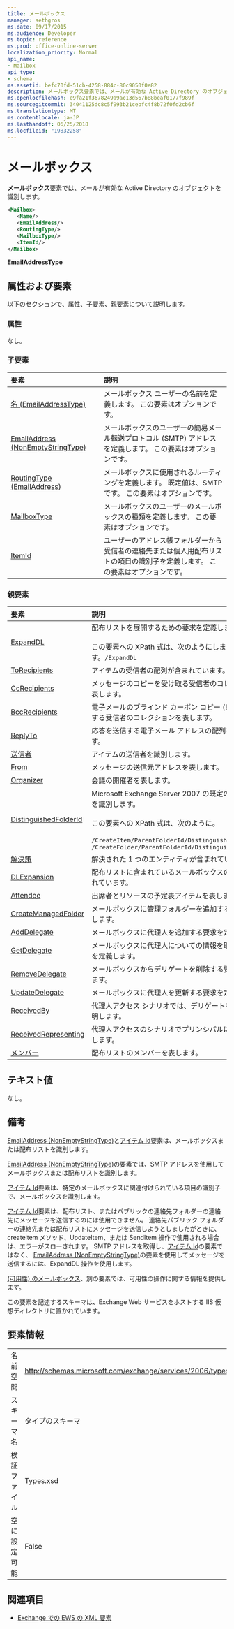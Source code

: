 ```yaml
---
title: メールボックス
manager: sethgros
ms.date: 09/17/2015
ms.audience: Developer
ms.topic: reference
ms.prod: office-online-server
localization_priority: Normal
api_name:
- Mailbox
api_type:
- schema
ms.assetid: befc70fd-51cb-4258-884c-80c9050f0e82
description: メールボックス要素では、メールが有効な Active Directory のオブジェクトを識別します。
ms.openlocfilehash: e9fa21f3678249a9ac13d567b88beaf0177f989f
ms.sourcegitcommit: 34041125dc8c5f993b21cebfc4f8b72f0fd2cb6f
ms.translationtype: MT
ms.contentlocale: ja-JP
ms.lasthandoff: 06/25/2018
ms.locfileid: "19832258"
---
```

# <a name="mailbox"></a>メールボックス

**メールボックス**要素では、メールが有効な Active Directory のオブジェクトを識別します。 
  
```XML
<Mailbox>
   <Name/>
   <EmailAddress/>
   <RoutingType/>
   <MailboxType/>
   <ItemId/>
</Mailbox>
```

**EmailAddressType**

## <a name="attributes-and-elements"></a>属性および要素

以下のセクションで、属性、子要素、親要素について説明します。
  
### <a name="attributes"></a>属性

なし。
  
### <a name="child-elements"></a>子要素

|**要素**|**説明**|
|:-----|:-----|
|[名 (EmailAddressType)](name-emailaddresstype.md) <br/> |メールボックス ユーザーの名前を定義します。 この要素はオプションです。  <br/> |
|[EmailAddress (NonEmptyStringType)](emailaddress-nonemptystringtype.md) <br/> |メールボックスのユーザーの簡易メール転送プロトコル (SMTP) アドレスを定義します。 この要素はオプションです。  <br/> |
|[RoutingType (EmailAddress)](routingtype-emailaddress.md) <br/> |メールボックスに使用されるルーティングを定義します。 既定値は、SMTP です。 この要素はオプションです。  <br/> |
|[MailboxType](mailboxtype.md) <br/> |メールボックスのユーザーのメールボックスの種類を定義します。 この要素はオプションです。  <br/> |
|[ItemId](itemid.md) <br/> |ユーザーのアドレス帳フォルダーから受信者の連絡先または個人用配布リストの項目の識別子を定義します。 この要素はオプションです。  <br/> |
   
### <a name="parent-elements"></a>親要素

|**要素**|**説明**|
|:-----|:-----|
|[ExpandDL](expanddl.md) <br/> |配布リストを展開するための要求を定義します。 <br/> <br/> この要素への XPath 式は、次のようにします。` /ExpandDL ` <br/> |
|[ToRecipients](torecipients.md) <br/> |アイテムの受信者の配列が含まれています。  <br/> |
|[CcRecipients](ccrecipients.md) <br/> |メッセージのコピーを受け取る受信者のコレクションを表します。  <br/> |
|[BccRecipients](bccrecipients.md) <br/> |電子メールのブラインド カーボン コピー (Bcc) を受信する受信者のコレクションを表します。  <br/> |
|[ReplyTo](replyto.md) <br/> |応答を送信する電子メール アドレスの配列を指定します。  <br/> |
|[送信者](sender.md) <br/> |アイテムの送信者を識別します。  <br/> |
|[From](from.md) <br/> |メッセージの送信元アドレスを表します。  <br/> |
|[Organizer](organizer.md) <br/> |会議の開催者を表します。  <br/> |
|[DistinguishedFolderId](distinguishedfolderid.md) <br/> | Microsoft Exchange Server 2007 の既定のフォルダーを識別します。  <br/><br/>  この要素への XPath 式は、次のように。 <br/> <br/>  `/CreateItem/ParentFolderId/DistinguishedFolderId` <br/>  `/CreateFolder/ParentFolderId/DistinguishedFolderId` <br/> |
|[解決策](resolution.md) <br/> |解決された 1 つのエンティティが含まれています。  <br/> |
|[DLExpansion](dlexpansion.md) <br/> |配布リストに含まれているメールボックスの配列が含まれています。  <br/> |
|[Attendee](attendee.md) <br/> |出席者とリソースの予定表アイテムを表します。  <br/> |
|[CreateManagedFolder](createmanagedfolder.md) <br/> |メールボックスに管理フォルダーを追加する要求を定義します。  <br/> |
|[AddDelegate](adddelegate.md) <br/> |メールボックスに代理人を追加する要求を定義します。  <br/> |
|[GetDelegate](getdelegate.md) <br/> |メールボックスに代理人についての情報を取得する要求を定義します。  <br/> |
|[RemoveDelegate](removedelegate.md) <br/> |メールボックスからデリゲートを削除する要求を定義します。  <br/> |
|[UpdateDelegate](updatedelegate.md) <br/> |メールボックスに代理人を更新する要求を定義します。  <br/> |
|[ReceivedBy](receivedby.md) <br/> |代理人アクセス シナリオでは、デリゲートをについて説明します。  <br/> |
|[ReceivedRepresenting](receivedrepresenting.md) <br/> |代理人アクセスのシナリオでプリンシパルについて説明します。  <br/> |
|[メンバー](member-ex15websvcsotherref.md) <br/> |配布リストのメンバーを表します。  <br/> |
   
## <a name="text-value"></a>テキスト値

なし。
  
## <a name="remarks"></a>備考

[EmailAddress (NonEmptyStringType)](emailaddress-nonemptystringtype.md)と[アイテム Id](itemid.md)要素は、メールボックスまたは配布リストを識別します。 

[EmailAddress (NonEmptyStringType)](emailaddress-nonemptystringtype.md)の要素では、SMTP アドレスを使用してメールボックスまたは配布リストを識別します。 

[アイテム Id](itemid.md)要素は、特定のメールボックスに関連付けられている項目の識別子で、メールボックスを識別します。 

[アイテム Id](itemid.md)要素は、配布リスト、またはパブリックの連絡先フォルダーの連絡先にメッセージを送信するのには使用できません。 連絡先パブリック フォルダーの連絡先または配布リストにメッセージを送信しようとしましたがときに、createitem メソッド、UpdateItem、または SendItem 操作で使用される場合は、エラーがスローされます。 SMTP アドレスを取得し、[アイテム Id](itemid.md)の要素ではなく、 [EmailAddress (NonEmptyStringType)](emailaddress-nonemptystringtype.md)の要素を使用してメッセージを送信するには、ExpandDL 操作を使用します。 
  
[(可用性) のメールボックス](mailbox-availability.md)、別の要素では、可用性の操作に関する情報を提供します。 
  
この要素を記述するスキーマは、Exchange Web サービスをホストする IIS 仮想ディレクトリに置かれています。
  
## <a name="element-information"></a>要素情報

|||
|:-----|:-----|
|名前空間  <br/> |http://schemas.microsoft.com/exchange/services/2006/types  <br/> |
|スキーマ名  <br/> |タイプのスキーマ  <br/> |
|検証ファイル  <br/> |Types.xsd  <br/> |
|空に設定可能  <br/> |False  <br/> |
   
## <a name="see-also"></a>関連項目

- [Exchange での EWS の XML 要素](ews-xml-elements-in-exchange.md)

